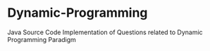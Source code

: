 # Dynamic-Programming
Java Source Code Implementation of Questions related to Dynamic Programming Paradigm
